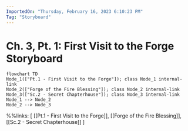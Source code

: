 ```yaml
---
ImportedOn: "Thursday, February 16, 2023 6:10:23 PM"
Tag: "Storyboard"
---
```

# Ch. 3, Pt. 1: First Visit to the Forge Storyboard
```mermaid
flowchart TD
Node_1(["Pt.1 - First Visit to the Forge"]); class Node_1 internal-link
Node_2(["Forge of the Fire Blessing"]); class Node_2 internal-link
Node_3(["Sc.2 - Secret Chapterhouse"]); class Node_3 internal-link
Node_1 --> Node_2
Node_2 --> Node_3
```
%%links: [ [[Pt.1 - First Visit to the Forge]], [[Forge of the Fire Blessing]], [[Sc.2 - Secret Chapterhouse]] ]
